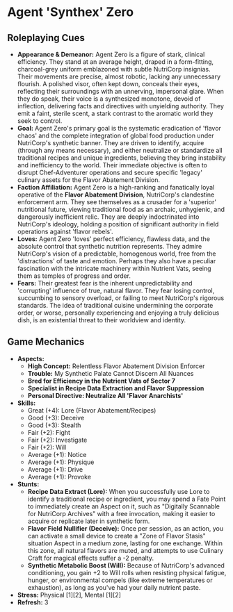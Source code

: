 # Agent 'Synthex' Zero

## Roleplaying Cues

*   **Appearance & Demeanor:** Agent Zero is a figure of stark, clinical efficiency. They stand at an average height, draped in a form-fitting, charcoal-grey uniform emblazoned with subtle NutriCorp insignias. Their movements are precise, almost robotic, lacking any unnecessary flourish. A polished visor, often kept down, conceals their eyes, reflecting their surroundings with an unnerving, impersonal glare. When they do speak, their voice is a synthesized monotone, devoid of inflection, delivering facts and directives with unyielding authority. They emit a faint, sterile scent, a stark contrast to the aromatic world they seek to control.
*   **Goal:** Agent Zero's primary goal is the systematic eradication of 'flavor chaos' and the complete integration of global food production under NutriCorp's synthetic banner. They are driven to identify, acquire (through any means necessary), and either neutralize or standardize all traditional recipes and unique ingredients, believing they bring instability and inefficiency to the world. Their immediate objective is often to disrupt Chef-Adventurer operations and secure specific 'legacy' culinary assets for the Flavor Abatement Division.
*   **Faction Affiliation:** Agent Zero is a high-ranking and fanatically loyal operative of the **Flavor Abatement Division**, NutriCorp's clandestine enforcement arm. They see themselves as a crusader for a 'superior' nutritional future, viewing traditional food as an archaic, unhygienic, and dangerously inefficient relic. They are deeply indoctrinated into NutriCorp's ideology, holding a position of significant authority in field operations against 'flavor rebels'.
*   **Loves:** Agent Zero 'loves' perfect efficiency, flawless data, and the absolute control that synthetic nutrition represents. They admire NutriCorp's vision of a predictable, homogenous world, free from the 'distractions' of taste and emotion. Perhaps they also have a peculiar fascination with the intricate machinery within Nutrient Vats, seeing them as temples of progress and order.
*   **Fears:** Their greatest fear is the inherent unpredictability and 'corrupting' influence of true, natural flavor. They fear losing control, succumbing to sensory overload, or failing to meet NutriCorp's rigorous standards. The idea of traditional cuisine undermining the corporate order, or worse, personally experiencing and enjoying a truly delicious dish, is an existential threat to their worldview and identity.

## Game Mechanics

*   **Aspects:**
    *   **High Concept:** Relentless Flavor Abatement Division Enforcer
    *   **Trouble:** My Synthetic Palate Cannot Discern All Nuances
    *   **Bred for Efficiency in the Nutrient Vats of Sector 7**
    *   **Specialist in Recipe Data Extraction and Flavor Suppression**
    *   **Personal Directive: Neutralize All 'Flavor Anarchists'**
*   **Skills:**
    *   Great (+4): Lore (Flavor Abatement/Recipes)
    *   Good (+3): Deceive
    *   Good (+3): Stealth
    *   Fair (+2): Fight
    *   Fair (+2): Investigate
    *   Fair (+2): Will
    *   Average (+1): Notice
    *   Average (+1): Physique
    *   Average (+1): Drive
    *   Average (+1): Provoke
*   **Stunts:**
    *   **Recipe Data Extract (Lore):** When you successfully use Lore to identify a traditional recipe or ingredient, you may spend a Fate Point to immediately create an Aspect on it, such as "Digitally Scannable for NutriCorp Archives" with a free invocation, making it easier to acquire or replicate later in synthetic form.
    *   **Flavor Field Nullifier (Deceive):** Once per session, as an action, you can activate a small device to create a "Zone of Flavor Stasis" situation Aspect in a medium zone, lasting for one exchange. Within this zone, all natural flavors are muted, and attempts to use Culinary Craft for magical effects suffer a -2 penalty.
    *   **Synthetic Metabolic Boost (Will):** Because of NutriCorp's advanced conditioning, you gain +2 to Will rolls when resisting physical fatigue, hunger, or environmental compels (like extreme temperatures or exhaustion), as long as you've had your daily nutrient paste.
*   **Stress:** Physical [1][2], Mental [1][2]
*   **Refresh:** 3